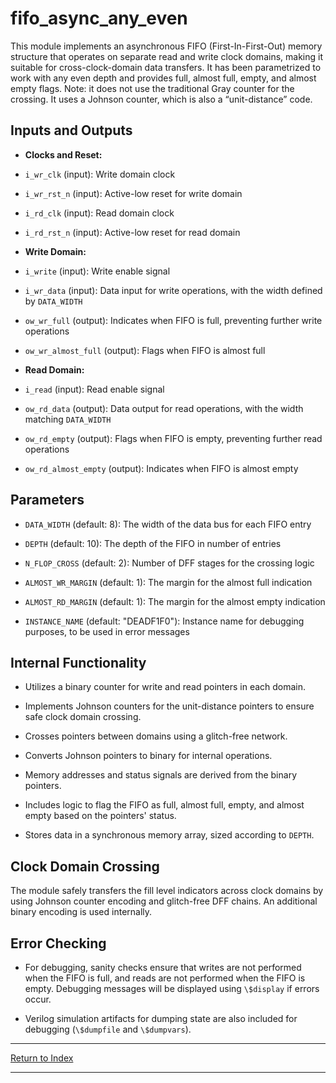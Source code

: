 # fifo_async_any_even

This module implements an asynchronous FIFO (First-In-First-Out) memory structure that operates on separate read and write clock domains, making it suitable for cross-clock-domain data transfers. It has been parametrized to work with any even depth and provides full, almost full, empty, and almost empty flags. Note: it does not use the traditional Gray counter for the crossing. It uses a Johnson counter, which is also a “unit-distance” code.

## Inputs and Outputs

- **Clocks and Reset:**

- `i_wr_clk` (input): Write domain clock

- `i_wr_rst_n` (input): Active-low reset for write domain

- `i_rd_clk` (input): Read domain clock

- `i_rd_rst_n` (input): Active-low reset for read domain

- **Write Domain:**

- `i_write` (input): Write enable signal

- `i_wr_data` (input): Data input for write operations, with the width defined by `DATA_WIDTH`

- `ow_wr_full` (output): Indicates when FIFO is full, preventing further write operations

- `ow_wr_almost_full` (output): Flags when FIFO is almost full

- **Read Domain:**

- `i_read` (input): Read enable signal

- `ow_rd_data` (output): Data output for read operations, with the width matching `DATA_WIDTH`

- `ow_rd_empty` (output): Flags when FIFO is empty, preventing further read operations

- `ow_rd_almost_empty` (output): Indicates when FIFO is almost empty

## Parameters

- `DATA_WIDTH` (default: 8): The width of the data bus for each FIFO entry

- `DEPTH` (default: 10): The depth of the FIFO in number of entries

- `N_FLOP_CROSS` (default: 2): Number of DFF stages for the crossing logic

- `ALMOST_WR_MARGIN` (default: 1): The margin for the almost full indication

- `ALMOST_RD_MARGIN` (default: 1): The margin for the almost empty indication

- `INSTANCE_NAME` (default: "DEADF1F0"): Instance name for debugging purposes, to be used in error messages

## Internal Functionality

- Utilizes a binary counter for write and read pointers in each domain.

- Implements Johnson counters for the unit-distance pointers to ensure safe clock domain crossing.

- Crosses pointers between domains using a glitch-free network.

- Converts Johnson pointers to binary for internal operations.

- Memory addresses and status signals are derived from the binary pointers.

- Includes logic to flag the FIFO as full, almost full, empty, and almost empty based on the pointers' status.

- Stores data in a synchronous memory array, sized according to `DEPTH`.

## Clock Domain Crossing

The module safely transfers the fill level indicators across clock domains by using Johnson counter encoding and glitch-free DFF chains. An additional binary encoding is used internally.

## Error Checking

- For debugging, sanity checks ensure that writes are not performed when the FIFO is full, and reads are not performed when the FIFO is empty. Debugging messages will be displayed using `\$display` if errors occur.

- Verilog simulation artifacts for dumping state are also included for debugging (`\$dumpfile` and `\$dumpvars`).

---

[Return to Index](index.md)

----------
